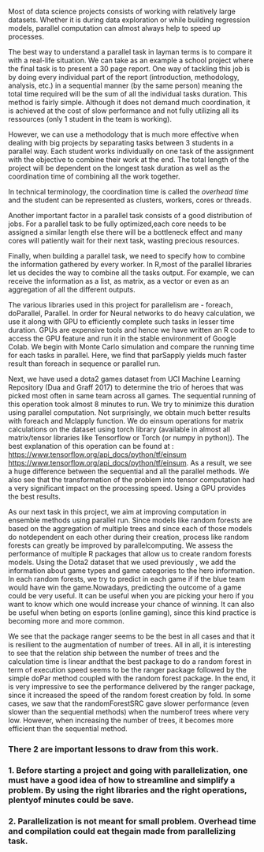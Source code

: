Most of data science projects consists of working with relatively large datasets. Whether it is during data exploration or while building regression models, parallel computation can almost always help to speed up processes.

The best way to understand a parallel task in layman terms is to compare it with a real-life situation. We can take as an example a school project where the final task is to present a 30 page report. One way of tackling this job is by doing every individual part of the report (introduction, methodology, analysis, etc.) in a sequential manner (by the same person) meaning the total time required will be the sum of all the individual tasks duration. This method is fairly simple. Although it does not demand much coordination, it is achieved at the cost of slow performance and not fully utilizing all its ressources (only 1 student in the team is working). 

However, we can use a methodology that is much more effective when dealing with big projects by separating tasks between 3 students in a parallel way. Each student works individually on one task of the assignment with the objective to combine their work at the end. The total length of the project will be dependent on the longest task duration as well as the coordination time of combining all the work together. 

In technical terminology, the coordination time is called the *overhead time* and the student can be represented as clusters, workers, cores or threads.

Another important factor in a parallel task consists of a good distribution of jobs. For a parallel task to be fully optimized,each core needs to be assigned a similar length else there will be a bottleneck effect and many cores will patiently wait for their next task, wasting precious resources.

Finally, when building a parallel task, we need to specify how to combine the information gathered by every worker. In R,most of the parallel libraries let us decides the way to combine all the tasks output. For example, we can receive the information as a list, as matrix, as a vector or even as an aggregation of all the different outputs. 

The various libraries used in this project for parallelism are - foreach, doParallel, Parallel. In order for Neural networks to do heavy calculation, we use it along with GPU to efficiently complete such tasks in lesser time duration. GPUs are expensive tools and hence we have written an R code to access the GPU feature and run it in the stable environment of Google Colab. We begin with Monte Carlo simulation and compare the running time for each tasks in parallel. Here, we find that parSapply yields much faster result than foreach in sequence or parallel run. 

Next, we have used a dota2 games dataset from UCI Machine Learning Repository (Dua and Graff 2017) to determine the trio of heroes that was picked most often in same team across all games. The sequential running of this operation took almost 8 minutes to run. We try to minimize this duration using parallel computation. Not surprisingly, we obtain much better results with foreach and Mclapply function. We do einsum operations for matrix calculations on the dataset using torch library (available in almost all matrix/tensor libraries like Tensorflow or Torch (or numpy in python)). The best explanation of this operation can be found at : https://www.tensorflow.org/api_docs/python/tf/einsum https://www.tensorflow.org/api_docs/python/tf/einsum. As a result, we see a huge difference between the sequential and all the parallel methods. We also see that the transformation of the problem into tensor computation had a very significant impact on the processing speed. Using a GPU provides the best results.

As our next task in this project, we aim at improving computation in ensemble methods using parallel run. Since models like random forests are based on the aggregation of multiple trees and since each of those models do notdependent on each other during their creation, process like random forests can greatly be improved by parallelcomputing. We  assess the performance of multiple R packages that allow us to create random forests models. Using the Dota2 dataset that we used previously , we add the information about game types and game categories to the hero information. In each random forests, we try to predict in each game if if the blue team would have win the game.Nowadays, predicting the outcome of a game could be very useful. It can be useful when you are picking your hero if you want to know which one would increase your chance of winning. It can also be useful when beting on esports (online gaming), since this kind practice is becoming more and more common.

We see that the package ranger seems to be the best in all cases and that it is resilient to the augmentation of number of trees. All in all, it is interesting to see that the relation ship between the number of trees and the calculation time is linear andthat the best package to do a random forest in term of execution speed seems to be the ranger package followed by the simple doPar method coupled with the random forest package. In the end, it is very impressive to see the performance delivered by the ranger package, since it increased the speed of the random forest creation by fold. In some cases, we saw that the randomForestSRC gave slower performance (even slower than the sequential methods) when the numberof trees where very low. However, when increasing the number of trees, it becomes more efficient than the sequential method.

### There 2 are important lessons to draw from this work.
### 1. Before starting a project and going with parallelization, one must have a good idea of how to streamline and simplify a problem. By using the right libraries and the right operations, plentyof minutes could be save. 
### 2. Parallelization is not meant for small problem. Overhead time and compilation could eat thegain made from parallelizing task.
